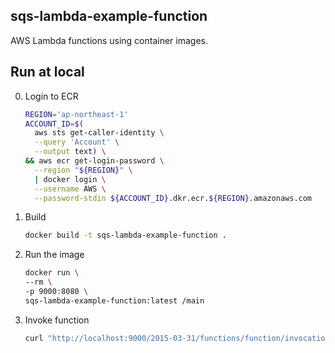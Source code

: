 sqs-lambda-example-function
---

AWS Lambda functions using container images.

## Run at local

0. Login to ECR

    ```bash
    REGION='ap-northeast-1'
    ACCOUNT_ID=$(
      aws sts get-caller-identity \
      --query 'Account' \
      --output text) \
    && aws ecr get-login-password \
      --region "${REGION}" \
      | docker login \
      --username AWS \
      --password-stdin ${ACCOUNT_ID}.dkr.ecr.${REGION}.amazonaws.com
    ```

1. Build

    ```bash
    docker build -t sqs-lambda-example-function .
    ```

2. Run the image

    ```bash
    docker run \
    --rm \
    -p 9000:8080 \
    sqs-lambda-example-function:latest /main
    ```

3. Invoke function

    ```bash
    curl "http://localhost:9000/2015-03-31/functions/function/invocations"
    ```
